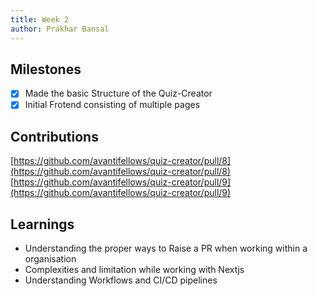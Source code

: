 ```yaml
---
title: Week 2
author: Prakhar Bansal
---
```


## Milestones

- [x] Made the basic Structure of the Quiz-Creator
- [x] Initial Frotend consisting of multiple pages

## Contributions

[https://github.com/avantifellows/quiz-creator/pull/8](https://github.com/avantifellows/quiz-creator/pull/8)
[https://github.com/avantifellows/quiz-creator/pull/9](https://github.com/avantifellows/quiz-creator/pull/9)

## Learnings

- Understanding the proper ways to Raise a PR when working within a organisation
- Complexities and limitation while working with Nextjs
- Understanding Workflows and CI/CD pipelines
